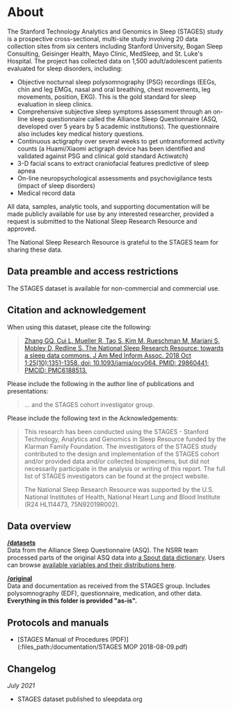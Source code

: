 # About

The Stanford Technology Analytics and Genomics in Sleep (STAGES) study is a prospective cross-sectional, multi-site study involving 20 data collection sites from six centers including Stanford University, Bogan Sleep Consulting, Geisinger Health, Mayo Clinic, MedSleep, and St. Luke's Hospital. The project has collected data on 1,500 adult/adolescent patients evaluated for sleep disorders, including:

- Objective nocturnal sleep polysomnography (PSG) recordings (EEGs, chin and leg EMGs, nasal and oral breathing, chest movements, leg movements, position, EKG). This is the gold standard for sleep evaluation in sleep clinics.
- Comprehensive subjective sleep symptoms assessment through an on-line sleep questionnaire called the Alliance Sleep Questionnaire (ASQ, developed over 5 years by 5 academic institutions). The questionnaire also includes key medical history questions.
- Continuous actigraphy over several weeks to get untransformed activity counts (a Huami/Xiaomi actigraph device has been identified and validated against PSG and clinical gold standard Actiwatch)
- 3-D facial scans to extract craniofacial features predictive of sleep apnea
- On-line neuropsychological assessments and psychovigilance tests (impact of sleep disorders)
- Medical record data

All data, samples, analytic tools, and supporting documentation will be made publicly available for use by any interested researcher, provided a request is submitted to the National Sleep Research Resource and approved.

The National Sleep Research Resource is grateful to the STAGES team for sharing these data.

## Data preamble and access restrictions

The STAGES dataset is available for non-commercial and commercial use.

## Citation and acknowledgement

When using this dataset, please cite the following:

> [Zhang GQ, Cui L, Mueller R, Tao S, Kim M, Rueschman M, Mariani S, Mobley D, Redline S. The National Sleep Research Resource: towards a sleep data commons. J Am Med Inform Assoc. 2018 Oct 1;25(10):1351-1358. doi: 10.1093/jamia/ocy064. PMID: 29860441; PMCID: PMC6188513.](https://pubmed.ncbi.nlm.nih.gov/29860441/)

Please include the following in the author line of publications and presentations:

> ... and the STAGES cohort investigator group.

Please include the following text in the Acknowledgements:

> This research has been conducted using the STAGES - Stanford Technology, Analytics and Genomics in Sleep Resource funded by the Klarman Family Foundation. The investigators of the STAGES study contributed to the design and implementation of the STAGES cohort and/or provided data and/or collected biospecimens, but did not necessarily participate in the analysis or writing of this report. The full list of STAGES investigators can be found at the project website.
>
> The National Sleep Research Resource was supported by the U.S. National Institutes of Health, National Heart Lung and Blood Institute (R24 HL114473, 75N92019R002).

## Data overview

**[/datasets](:files_path:/datasets)** <br/> Data from the Alliance Sleep Questionnaire (ASQ). The NSRR team processed parts of the original ASQ data into [a Spout data dictionary](https://github.com/nsrr/stages-data-dictionary). Users can browse [available variables and their distributions here](https://sleepdata.org/datasets/stages/variables/).

**[/original](:files_path:/original)** <br/> Data and documentation as received from the STAGES group. Includes polysomnography (EDF), questionnaire, medication, and other data. **Everything in this folder is provided "as-is".**

## Protocols and manuals

- [STAGES Manual of Procedures (PDF)](:files_path:/documentation/STAGES MOP 2018-08-09.pdf)

## Changelog

*July 2021*
- STAGES dataset published to sleepdata.org
